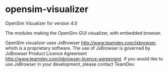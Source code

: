 # opensim-visualizer
OpenSim Visualizer for version 4.0

The modules making the OpenSim-GUI visualizer, with embedded browser.

OpenSim visualizer uses JxBrowser http://www.teamdev.com/jxbrowser, which is a proprietary software. 
The use of JxBrowser is governed by JxBrowser Product Licence Agreement http://www.teamdev.com/jxbrowser-licence-agreement. 
If you would like to use JxBrowser in your development, please contact TeamDev.
